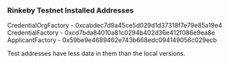 ### Rinkeby Testnet Installed Addresses
CredentialOrgFactory - 0xcabdec7d9a45ce5d029d1d37318f7e79e85a19e4
CredentialFactory - 0xcd7bda84010a81c0294b402d36e412f086e9ea8e
ApplicantFactory - 0x59be9e4689462e743b668edc094149056c029ecb

Test addresses have less data in them than the local versions.
